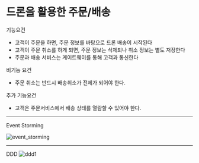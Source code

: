 # 드론을 활용한 주문/배송
기능요건
- 고객이 주문을 하면, 주문 정보를 바탕으로 드론 배송이 시작된다
- 고객이 주문 취소를 하게 되면, 주문 정보는 삭제되나 취소 정보는 별도 저장한다
- 주문과 배송 서비스는 게이트웨이를 통해 고객과 통신한다
 
비기능 요건
- 주문 취소는 반드시 배송취소가 전제가 되어야 한다.

추가 기능요건
- 고객은 주문서비스에서 배송 상태를 열람할 수 있어야 한다.


---------------------------
Event Storming

![event_storming](https://user-images.githubusercontent.com/68858009/106541068-94966d80-6544-11eb-9ba7-5077b4fd39d9.png)

---------------------------
DDD
![ddd1](https://user-images.githubusercontent.com/68858009/106553608-0b3f6500-655d-11eb-915a-80ca868a852d.png)

